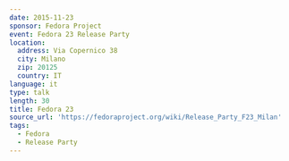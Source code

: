 ```yaml
---
date: 2015-11-23
sponsor: Fedora Project
event: Fedora 23 Release Party
location:
  address: Via Copernico 38
  city: Milano
  zip: 20125
  country: IT
language: it
type: talk
length: 30
title: Fedora 23
source_url: 'https://fedoraproject.org/wiki/Release_Party_F23_Milan'
tags:
  - Fedora
  - Release Party
---
```

